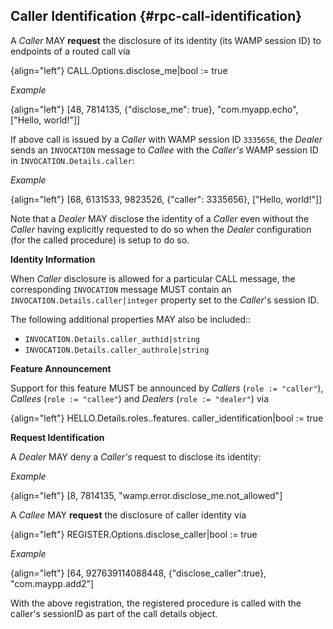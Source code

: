 ## Caller Identification {#rpc-call-identification}

A *Caller* MAY **request** the disclosure of its identity (its WAMP session ID) to endpoints of a routed call via

{align="left"}
        CALL.Options.disclose_me|bool := true

*Example*

{align="left"}
        [48, 7814135, {"disclose_me": true}, "com.myapp.echo",
            ["Hello, world!"]]

If above call is issued by a *Caller* with WAMP session ID `3335656`, the *Dealer* sends an `INVOCATION` message to *Callee* with the *Caller's* WAMP session ID in `INVOCATION.Details.caller`:

*Example*

{align="left"}
        [68, 6131533, 9823526, {"caller": 3335656}, ["Hello, world!"]]

Note that a *Dealer* MAY disclose the identity of a *Caller* even without the *Caller* having explicitly requested to do so when the *Dealer* configuration (for the called procedure) is setup to do so.

**Identity Information**

When *Caller* disclosure is allowed for a particular CALL message, the
corresponding `INVOCATION` message MUST contain an
`INVOCATION.Details.caller|integer` property set to the *Caller*'s session ID.

The following additional properties MAY also be included::

- `INVOCATION.Details.caller_authid|string`
- `INVOCATION.Details.caller_authrole|string`

**Feature Announcement**

Support for this feature MUST be announced by *Callers* (`role := "caller"`), *Callees* (`role := "callee"`) and *Dealers* (`role := "dealer"`) via

{align="left"}
        HELLO.Details.roles.<role>.features.
             caller_identification|bool := true

**Request Identification**

A *Dealer* MAY deny a *Caller's* request to disclose its identity:

*Example*

{align="left"}
        [8, 7814135, "wamp.error.disclose_me.not_allowed"]

A *Callee* MAY **request** the disclosure of caller identity via

{align="left"}
        REGISTER.Options.disclose_caller|bool := true

*Example*

{align="left"}
        [64, 927639114088448, {"disclose_caller":true},
            "com.maypp.add2"]

With the above registration, the registered procedure is called with the caller's sessionID as part of the call details object.